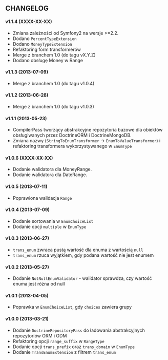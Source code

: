 ## CHANGELOG ##

#### v1.1.4 (XXXX-XX-XX) ####
- Zmiana zależności od Symfony2 na wersje >=2.2.
- Dodano `PercentTypeExtension`
- Dodano `MoneyTypeExtension`
- Refaktoring form transformerów
- Merge z branchem 1.0 (do tagu vX.Y.Z)
- Dodano obsługę Money w Range

#### v1.1.3 (2013-07-09) ####
- Merge z branchem 1.0 (do tagu v1.0.4)

#### v1.1.2 (2013-06-28) ####
- Merge z branchem 1.0 (do tagu v1.0.3)

#### v1.1.1 (2013-05-23) ####
- CompilerPass tworzący abstrakcyjne repozytoria bazowe dla obiektów obsługiwanych przez DoctrineORM i DoctrineMongoDB.
- Zmiana nazwy (`StringToEnumTransformer` -> `EnumToValueTransformer`) i refaktoring transformera wykorzystywanego w `EnumType`

#### v1.0.6 (XXXX-XX-XX) ####
- Dodanie walidatora dla MoneyRange.
- Dodanie walidatora dla DateRange.

#### v1.0.5 (2013-07-11) ####
- Poprawiona walidacja `Range`

#### v1.0.4 (2013-07-09) ####
 - Dodanie sortowania w `EnumChoiceList`
 - Dodanie opcji `multiple` w `EnumType`

#### v1.0.3 (2013-06-27) ####
- `trans_enum` zwraca pustą wartość dla enuma z wartością `null`
- `trans_enum` rzuca wyjątkiem, gdy podana wartość nie jest enumem

#### v1.0.2 (2013-05-27) ####
- Dodanie `NotNullEnumValidator` - walidator sprawdza, czy wartość enuma jest różna od null

#### v1.0.1 (2013-04-05) ####
- Poprawka w `EnumChoiceList`, gdy `choices` zawiera grupy

#### v1.0.0 (2013-03-21) ####
- Dodanie `DoctrineRepositoryPass` do ładowania abstrakcyjnych repozytoriów ORM i ODM
- Refaktoring opcji `range_suffix` w `RangeType`
- Dodanie opcji `trans_prefix` oraz `trans_domain` w `EnumType`
- Dodanie `TransEnumExtension` z filtrem `trans_enum`
